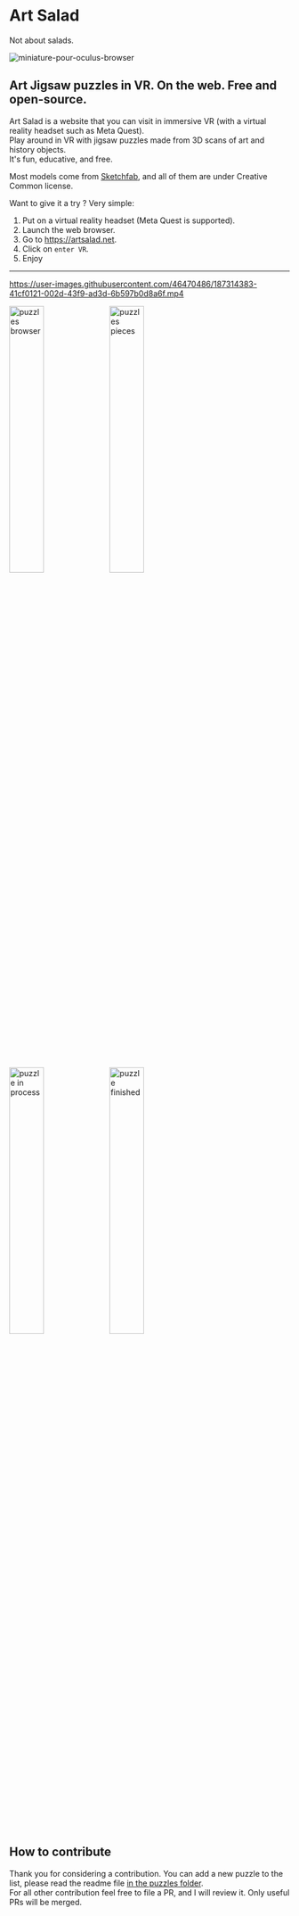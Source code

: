 # Art Salad

Not about salads.

![miniature-pour-oculus-browser](https://user-images.githubusercontent.com/46470486/192108520-abb6e498-d1a4-41a8-9f9d-6fec82b9f7bf.jpg)


## Art Jigsaw puzzles in VR. On the web. Free and open-source.

Art Salad is a website that you can visit in immersive VR (with a virtual reality headset such as Meta Quest).     
Play around in VR with jigsaw puzzles made from 3D scans of art and history objects.   
It's fun, educative, and free.

Most models come from [Sketchfab](https://sketchfab.com/), and all of them are under Creative Common license.

Want to give it a try ? Very simple:
1) Put on a virtual reality headset (Meta Quest is supported).
2) Launch the web browser.
3) Go to https://artsalad.net.
4) Click on `enter VR`.
5) Enjoy

___

https://user-images.githubusercontent.com/46470486/187314383-41cf0121-002d-43f9-ad3d-6b597b0d8a6f.mp4

<span>
  <img alt="puzzles browser" target="_blank" src="https://user-images.githubusercontent.com/46470486/187453906-6b4cb291-0289-442d-bc97-a5123f1420ab.jpg" width="35%">
</span>

<span>
  <img alt="puzzles pieces" target="_blank" src="https://user-images.githubusercontent.com/46470486/187453914-f9bfd08e-51cc-4095-98c6-146117a6aafd.jpg" width="35%">
</span>

<span>
  <img alt="puzzle in process" target="_blank" src="https://user-images.githubusercontent.com/46470486/187453915-688aab8b-9194-466f-aee4-0add9bac68eb.jpg" width="35%">
</span>

<span>
  <img alt="puzzle finished" target="_blank" src="https://user-images.githubusercontent.com/46470486/187453917-c3502a59-084d-4941-ad59-c085f40a4b9e.jpg" width="35%">
</span>

## How to contribute

Thank you for considering a contribution.
You can add a new puzzle to the list, please read the readme file [in the puzzles folder](https://github.com/felixmariotto/art-salad/tree/master/assets/puzzles).   
For all other contribution feel free to file a PR, and I will review it. Only useful PRs will be merged.
